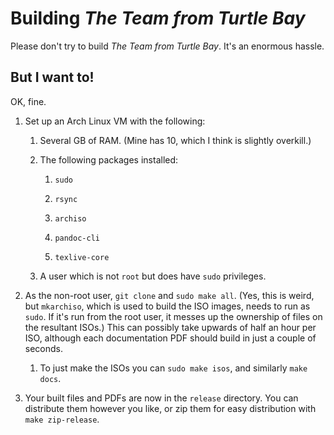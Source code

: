 # Building _The Team from Turtle Bay_

Please don't try to build _The Team from Turtle Bay_.  It's an enormous hassle.

## But I want to!

OK, fine.

1. Set up an Arch Linux VM with the following:
   
   1. Several GB of RAM.  (Mine has 10, which I think is slightly overkill.)
   
   2. The following packages installed:
      
      1. `sudo`
      
      2. `rsync`
      
      3. `archiso`
      
      4. `pandoc-cli`
      
      5. `texlive-core`
   
   3. A user which is not `root` but does have `sudo` privileges.

2. As the non-root user, `git clone` and `sudo make all`.  (Yes, this is weird, but `mkarchiso`, which is used to build the ISO images, needs to run as `sudo`.  If it's run from the root user, it messes up the ownership of files on the resultant ISOs.)  This can possibly take upwards of half an hour per ISO, although each documentation PDF should build in just a couple of seconds.
   
   1. To just make the ISOs you can `sudo make isos`, and similarly `make docs`.

3. Your built files and PDFs are now in the `release` directory.  You can distribute them however you like, or zip them for easy distribution with `make zip-release`.
